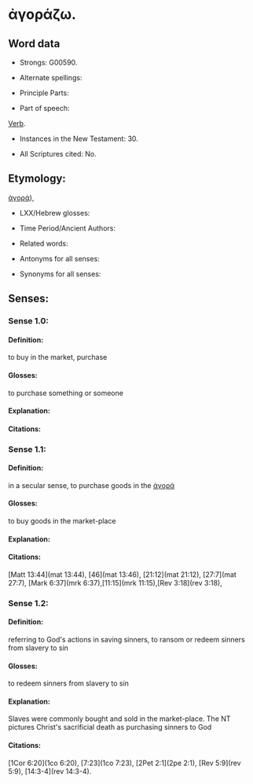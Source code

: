 # ἀγοράζω.

<!-- Status: S2=NeedsReview -->
<!-- Lexica used for edits: BDAG LN FFM BN LSJM MM   -->

## Word data

* Strongs: G00590.

* Alternate spellings:

 
* Principle Parts: 


* Part of speech: 

[Verb](http://ugg.readthedocs.io/en/latest/verb.html).

* Instances in the New Testament: 30.

* All Scriptures cited: No.

## Etymology: 

[ἀγορά]()),

* LXX/Hebrew glosses: 


* Time Period/Ancient Authors: 


* Related words: 

* Antonyms for all senses:

* Synonyms for all senses: 


## Senses: 

### Sense  1.0: 

#### Definition: 

to buy in the market, purchase

#### Glosses: 

to purchase something or someone

#### Explanation: 


#### Citations: 

### Sense  1.1: 

#### Definition: 

in a secular sense, to purchase goods in the [ἀγορά](../G00580/01.md)

#### Glosses: 

to buy goods in the market-place

#### Explanation: 

#### Citations: 

[Matt 13:44](mat 13:44), [46](mat 13:46), [21:12](mat 21:12), [27:7](mat 27:7), [Mark 6:37](mrk 6:37),[11:15](mrk 11:15),[Rev 3:18](rev 3:18), 

### Sense  1.2: 

#### Definition: 

referring to God's actions in saving sinners, to ransom or redeem sinners from slavery to sin

#### Glosses: 

to redeem sinners from slavery to sin

#### Explanation: 

Slaves were commonly bought and sold in the market-place. The NT pictures Christ's sacrificial death as purchasing sinners to God 

#### Citations:

[1Cor 6:20](1co 6:20), [7:23](1co 7:23), [2Pet 2:1](2pe 2:1), [Rev 5:9](rev 5:9), [14:3-4](rev 14:3-4).